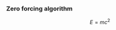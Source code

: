 ### Zero forcing algorithm

$$ 
E = mc^2
$$

[](../../../pseudo/Algo_NB_ZF.md ':include :type=code algorithm')